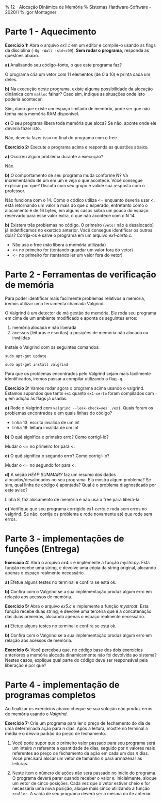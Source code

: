 % 12 - Alocação Dinâmica de Memória
% Sistemas Hardware-Software - 2020/1
% Igor Montagner

# Parte 1 - Aquecimento

**Exercício 1:** Abra o arquivo *ex1.c* em um editor e compile-o usando as flags da disciplina (`-Og -Wall -std=c99`). **Sem rodar o programa**, responda as questões abaixo.

**a)** Analisando seu código-fonte, o que este programa faz?

O programa cria um vetor com 11 elementos (de 0 a 10) e printa cada um deles.

**b)** Na execução deste programa, existe alguma possibilidade da alocação dinâmica com `malloc` falhar? Caso sim, indique as situações onde isto poderia acontecer.

Sim, dado que existe um espaço limitado de memório, pode ser que não tenha mais memória RAM disponível.

**c)** O seu programa libera toda memória que aloca? Se não, aponte onde ele deveria fazer isto.

Não, deveria fazer isso no final do programa com o free.

**Exercício 2:** Execute o programa acima e responda as questões abaixo.

**a)** Ocorreu algum problema durante a execução?

Não.

**b)** O comportamento de seu programa muda conforme N? Vá incrementando de um em um e veja o que acontece. Você consegue explicar por que? Discuta com seu grupo e valide sua resposta com o professor.

Não funciona com o 14. Como o códico utiliza <= enquanto deveria usar <, está retornando um valor a mais do que o esperado, entretanto como o alocamento é de 16 bytes, em alguns casos sobra um pouco do espaço reservado para esse valor extra, o que não acontece com o N 14.

**b)** Existem três problemas no código. O primeiro (`vetor` não é desalocado) já indetificamos no exercíco anterior. Você consegue identificar os outros dois? Corrija-os e salve o programa em um arquivo *ex1-certo.c*.
- Não usa o free (não libera a memória utilizada)
- <= no primeiro for (tentando quardar um valor fora do vetor)
- <= no primeiro for (tentando ler um valor fora do vetor)

# Parte 2 - Ferramentas de verificação de memória

Para poder identificar mais facilmente problemas relativos a memória, iremos utilizar uma ferramenta chamada Valgrind.

O Valgrind é um detector de má gestão de memória. Ele roda seu programa em cima de um ambiente modificado e aponta os seguintes erros:

1. memória alocada e não liberada
1. acessos (leituras e escritas) a posições de memória não alocada ou inválidas

Instale o Valgrind com os seguintes comandos:

`sudo apt-get update`

`sudo apt-get install valgrind`

Para que os problemas encontrados pelo Valgrind sejam mais facilmente identificados, iremos passar a compilar utilizando a flag `-g`.

**Exercício 3:** Vamos rodar agora o programa acima usando o valgrind. Estamos supondos que tanto `ex1` quanto `ex1-certo` foram compilados com `-g` em adição às flags já usadas.

**a)** Rode o Valgrind com `valgrind --leak-check=yes ./ex1`. Quais foram os problemas encontrados e em quais linhas do código? 
- linha 13: escrita invalida de um int
- linha 18: leitura invalida de um int

**b)** O quê significa o primeiro erro? Como corrigí-lo? 

Mudar o <= no primeiro for para <.

**c)** O quê significa o segundo erro? Como corrigí-lo? 

Mudar o <= no segundo for para <.

**d)** A seção *HEAP SUMMARY* faz um resumo dos dados alocados/desalocados no seu programa. Ela mostra algum problema? Se sim, qual linha de código é apontada? Qual é o problema diagnosticado por este aviso? 

Linha 8, faz alocamento de memória e não usa o free para liberá-la.

**e)** Verifique que seu programa corrigido *ex1-certo.c* roda sem erros no valgrind. Se não, corrija os problema e rode novamente até que rode sem erros.

# Parte 3 - implementações de funções (**Entrega**)

**Exercício 4:** Abra o arquivo *ex4.c* e implemente a função *mystrcpy*. Esta função recebe uma string, e devolve uma cópia da string original, alocando apenas o espaço realmente necessário.

**a)** Efetue alguns testes no terminal e confira se está ok.

**b)** Confira com o Valgrind se a sua implementação produz algum erro em relação aos acessos de memória.

**Exercício 5:** Abra o arquivo *ex5.c* e implemente a função *mystrcat*. Esta função recebe duas string, e devolve uma terceira que é a concatenação das duas primeiras, alocando apenas o espaço realmente necessário.

**a)** Efetue alguns testes no terminal e confira se está ok. 

**b)** Confira com o Valgrind se a sua implementação produz algum erro em relação aos acessos de memória. 

**Exercício 6:** Você percebeu que, no código base dos dois exercícios anteriores a memória alocada dinamicamente não foi devolvida ao sistema? Nestes casos, explique qual parte do código deve ser responsável pela liberação e por que?

# Parte 4 - implementação de programas completos

Ao finalizar os exercícios abaixo cheque se sua solução não produz erros de memória usando o *Valgrind*.

**Exercício 7:** Crie um programa para ler o preço de fechamento do dia de uma determinada ação para *n* dias. Após a leitura, mostre no terminal a média e o desvio padrão do preço de fechamento.

1. Você pode supor que o primeiro valor passado para seu programa será um inteiro *n* referente a quantidade de dias, seguido por *n* valores reais referentes ao preço de fechamento da ação em cada um dos *n* dias. Você precisará alocar um vetor de tamanho *n* para armazenar as leituras.

1. Neste item o número de ações não será passado no início do programa. O programa deverá parar quando receber o valor `0`.  Inicialmente, aloque um vetor de cinco posições. Cada vez que o vetor estiver cheio e for necessária uma nova posição, aloque mais cinco utilizando a função `realloc`. A saída de seu programa deverá ser a mesma do ite anterior.    

